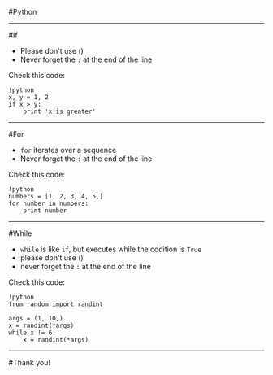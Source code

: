 #Python

--------------

#If

* Please don't use ()
* Never forget the ``:`` at the end of the line

Check this code:

    !python
    x, y = 1, 2
    if x > y:
        print 'x is greater'

--------------

#For

* ``for`` iterates over a sequence
* Never forget the ``:`` at the end of the line

Check this code:

    !python
    numbers = [1, 2, 3, 4, 5,]
    for number in numbers:
        print number

--------------

#While

* ``while`` is like ``if``, but executes while the codition is ``True``
* please don't use ()
* never forget the ``:`` at the end of the line

Check this code:

    !python
    from random import randint

    args = (1, 10,)
    x = randint(*args)
    while x != 6:
        x = randint(*args)

--------------

#Thank you!
